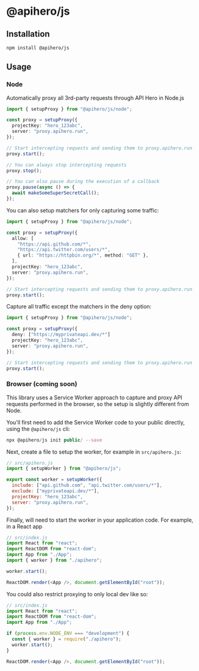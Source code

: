 # @apihero/js

## Installation

```bash
npm install @apihero/js
```

## Usage

### Node

Automatically proxy all 3rd-party requests through API Hero in Node.js

```typescript
import { setupProxy } from "@apihero/js/node";

const proxy = setupProxy({
  projectKey: "hero_123abc",
  server: "proxy.apihero.run",
});

// Start intercepting requests and sending them to proxy.apihero.run
proxy.start();

// You can always stop intercepting requests
proxy.stop();

// You can also pause during the execution of a callback
proxy.pause(async () => {
  await makeSomeSuperSecretCall();
});
```

You can also setup matchers for only capturing some traffic:

```typescript
import { setupProxy } from "@apihero/js/node";

const proxy = setupProxy({
  allow: [
    "https://api.github.com/*",
    "https://api.twitter.com/users/*",
    { url: "https://httpbin.org/*", method: "GET" },
  ],
  projectKey: "hero_123abc",
  server: "proxy.apihero.run",
});

// Start intercepting requests and sending them to proxy.apihero.run
proxy.start();
```

Capture all traffic except the matchers in the deny option:

```typescript
import { setupProxy } from "@apihero/js/node";

const proxy = setupProxy({
  deny: ["https://myprivateapi.dev/*"]
  projectKey: "hero_123abc",
  server: "proxy.apihero.run",
});

// Start intercepting requests and sending them to proxy.apihero.run
proxy.start();
```

### Browser (coming soon)

This library uses a Service Worker approach to capture and proxy API requests performed in the browser, so the setup is slightly different from Node.

You'll first need to add the Service Worker code to your public directly, using the `@apihero/js` cli:

```typescript
npx @apihero/js init public/ --save
```

Next, create a file to setup the worker, for example in `src/apihero.js`:

```javascript
// src/apihero.js
import { setupWorker } from "@apihero/js";

export const worker = setupWorker({
  include: ["api.github.com", "api.twitter.com/users/*"],
  exclude: ["myprivateapi.dev/*"],
  projectKey: "hero_123abc",
  server: "proxy.apihero.run",
});
```

Finally, will need to start the worker in your application code. For example, in a React app

```javascript
// src/index.js
import React from "react";
import ReactDOM from "react-dom";
import App from "./App";
import { worker } from "./apihero";

worker.start();

ReactDOM.render(<App />, document.getElementById("root"));
```

You could also restrict proxying to only local dev like so:

```javascript
// src/index.js
import React from "react";
import ReactDOM from "react-dom";
import App from "./App";

if (process.env.NODE_ENV === "development") {
  const { worker } = require("./apihero");
  worker.start();
}

ReactDOM.render(<App />, document.getElementById("root"));
```
